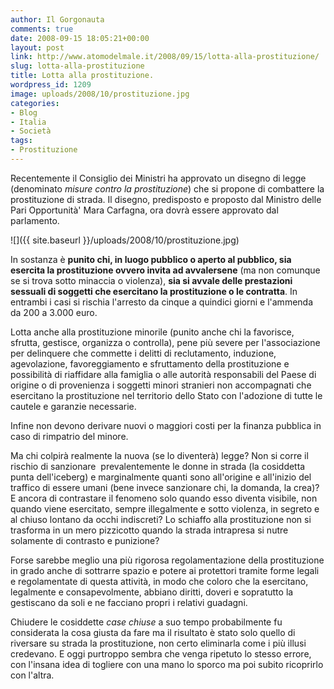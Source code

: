 ```yaml
---
author: Il Gorgonauta
comments: true
date: 2008-09-15 18:05:21+00:00
layout: post
link: http://www.atomodelmale.it/2008/09/15/lotta-alla-prostituzione/
slug: lotta-alla-prostituzione
title: Lotta alla prostituzione.
wordpress_id: 1209
image: uploads/2008/10/prostituzione.jpg
categories:
- Blog
- Italia
- Società
tags:
- Prostituzione
---
```


Recentemente il Consiglio dei Ministri ha approvato un disegno di legge (denominato _misure contro la prostituzione_) che si propone di combattere la prostituzione di strada. Il disegno, predisposto e proposto dal Ministro delle Pari Opportunità' Mara Carfagna, ora dovrà essere approvato dal parlamento.

![]({{ site.baseurl }}/uploads/2008/10/prostituzione.jpg)

In sostanza è **punito chi, in luogo pubblico o aperto al pubblico, sia esercita la prostituzione ovvero invita ad avvalersene** (ma non comunque se si trova sotto minaccia o violenza), **sia si avvale delle prestazioni sessuali di soggetti che esercitano la prostituzione o le contratta**. In entrambi i casi si rischia l'arresto da cinque a quindici giorni e l'ammenda da 200 a 3.000 euro.

Lotta anche alla prostituzione minorile (punito anche chi la favorisce, sfrutta, gestisce, organizza o controlla), pene più severe per l'associazione per delinquere che commette i delitti di reclutamento, induzione, agevolazione, favoreggiamento e sfruttamento della prostituzione e possibilità di riaffidare alla famiglia o alle autorità responsabili del Paese di origine o di provenienza i soggetti minori stranieri non accompagnati che esercitano la prostituzione nel territorio dello Stato con l'adozione di tutte le cautele e garanzie necessarie.

Infine non devono derivare nuovi o maggiori costi per la finanza pubblica in caso di rimpatrio del minore.

Ma chi colpirà realmente la nuova (se lo diventerà) legge? Non si corre il rischio di sanzionare  prevalentemente le donne in strada (la cosiddetta punta dell'iceberg) e marginalmente quanti sono all'origine e all'inizio del traffico di essere umani (bene invece sanzionare chi, la domanda, la crea)? E ancora di contrastare il fenomeno solo quando esso diventa visibile, non quando viene esercitato, sempre illegalmente e sotto violenza, in segreto e al chiuso lontano da occhi indiscreti? Lo schiaffo alla prostituzione non si trasforma in un mero pizzicotto quando la strada intrapresa si nutre solamente di contrasto e punizione?

Forse sarebbe meglio una più rigorosa regolamentazione della prostituzione in grado anche di sottrarre spazio e potere ai protettori tramite forme legali e regolamentate di questa attività, in modo che coloro che la esercitano, legalmente e consapevolmente, abbiano diritti, doveri e sopratutto la gestiscano da soli e ne facciano propri i relativi guadagni.

Chiudere le cosiddette _case chiuse_ a suo tempo probabilmente fu considerata la cosa giusta da fare ma il risultato è stato solo quello di riversare su strada la prostituzione, non certo eliminarla come i più illusi credevano. E oggi purtroppo sembra che venga ripetuto lo stesso errore, con l'insana idea di togliere con una mano lo sporco ma poi subito ricoprirlo con l'altra.
